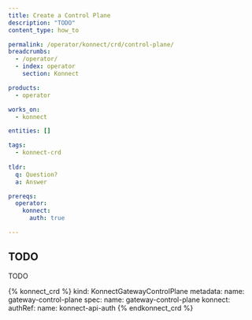 ```yaml
---
title: Create a Control Plane
description: "TODO"
content_type: how_to

permalink: /operator/konnect/crd/control-plane/
breadcrumbs:
  - /operator/
  - index: operator
    section: Konnect

products:
  - operator

works_on:
  - konnect

entities: []

tags:
  - konnect-crd
 
tldr:
  q: Question?
  a: Answer

prereqs:
  operator:
    konnect:
      auth: true

---
```


## TODO

TODO

<!-- vale off -->
{% konnect_crd %}
kind: KonnectGatewayControlPlane
metadata:
  name: gateway-control-plane
spec:
  name: gateway-control-plane
  konnect:
    authRef:
      name: konnect-api-auth
{% endkonnect_crd %}
<!-- vale on -->